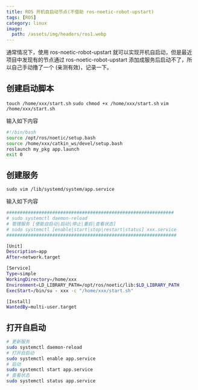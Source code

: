```yaml
---
title: ROS 开机自启动节点(不借助 ros-noetic-robot-upstart)
tags: [ROS]
category: linux
image:
  path: /assets/img/headers/ros1.webp
---
```


通常情况下，使用 ros-noetic-robot-upstart 就可以实现开机自启动，但是最近项目中发现有的节点通过 ros-noetic-robot-upstart 添加成服务后启动不了，所以自己手动撸了一个 (亲测有效)，记录一下。

## 创建启动脚本

`touch /home/xxx/start.sh`
`sudo chmod +x /home/xxx/start.sh`
`vim /home/xxx/start.sh`

输入如下内容

```bash
#!/bin/bash
source /opt/ros/noetic/setup.bash
source /home/xxx/catkin_ws/devel/setup.bash
roslaunch my_pkg app.launch
exit 0
```

## 创建服务

`sudo vim /lib/systemd/system/app.service`

输入如下内容

```bash
##############################################################
# sudo systemctl daemon-reload
# 管理服务 [使能自启动|启动|停止|重启|查看状态]
# sudo systemctl [enable|start|stop|restart|status] xxx.service
###############################################################

[Unit]
Description=app
After=network.target

[Service]
Type=simple
WorkingDirectory=/home/xxx
Environment=LD_LIBRARY_PATH=/opt/ros/noetic/lib:$LD_LIBRARY_PATH
ExecStart=/bin/su - xxx -c "/home/xxx/start.sh"

[Install]
WantedBy=multi-user.target
```

## 打开自启动

```bash
# 更新服务
sudo systemctl daemon-reload
# 打开自启动
sudo systemctl enable app.service
# 启动
sudo systemctl start app.service
# 查看状态
sudo systemctl status app.service
```



